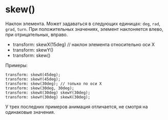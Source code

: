 # skew()
Наклон элемента. Может задаваться в следующих единицах: `deg`, `rad`, `grad`, `turn`. При положительных значениях, элемент наклоняется влево, при отрицательных, вправо.

- transform: skewX(15deg) // наклон элемента относительно оси X
- transform: skewY()
- transform: skew()

Примеры:

    transform: skewX(45deg);
    transform: skewY(45deg);
    transform: skew(30deg); // только по оси X
    transform: skew(30deg, 30deg);
    transform: skewX(30deg) skewY(30deg);
    transform: skewY(30deg) skewX(30deg);

У трех последних примеров анимация отличается, не смотря на одинаковые значения.
